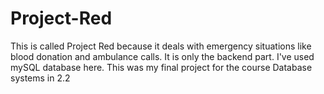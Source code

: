 # Project-Red
This is called Project Red because it deals with emergency situations like 
blood donation and ambulance calls. It is only the backend part. I've used
mySQL database here. This was my final project for the course Database systems in 2.2

